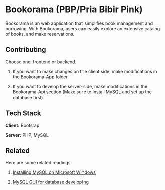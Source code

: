 
# Bookorama (PBP/Pria Bibir Pink)

Bookorama is an web application that simplifies book management and borrowing. With Bookorama, users can easily explore an extensive catalog of books, and make reservations.

## Contributing

Choose one: frontend or backend.
1. If you want to make changes on the client side, make modifications in the Bookorama-App folder.

2. If you want to develop the server-side, make modifications in the Bookorama-Api section (Make sure to install MySQL and set up the database first).


## Tech Stack

**Client:** Bootsrap

**Server:** PHP, MySQL


## Related

Here are some related readings

1. [Installing MySQL on Microsoft Windows](https://dev.mysql.com/doc/refman/8.0/en/windows-installation.html)

2. [MySQL GUI for database developing](https://github.com/webyog/sqlyog-community/wiki/Downloads)

